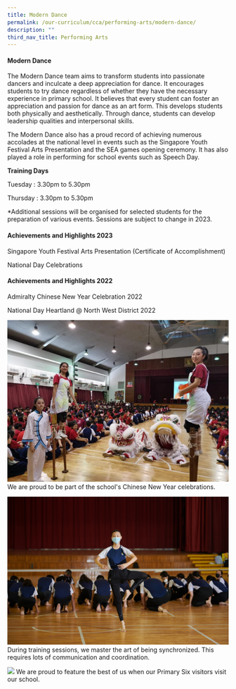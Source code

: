 ```yaml
---
title: Modern Dance
permalink: /our-curriculum/cca/performing-arts/modern-dance/
description: ""
third_nav_title: Performing Arts
---
```

#### Modern Dance

The Modern Dance team aims to transform students into passionate dancers and inculcate a deep appreciation for dance. It encourages students to try dance regardless of whether they have the necessary experience in primary school. It believes that every student can foster an appreciation and passion for dance as an art form. This develops students both physically and aesthetically. Through dance, students can develop leadership qualities and interpersonal skills.

The Modern Dance also has a proud record of achieving numerous accolades at the national level in events such as the Singapore Youth Festival Arts Presentation and the SEA games opening ceremony. It has also played a role in performing for school events such as Speech Day.

**Training Days**

Tuesday : 3.30pm to 5.30pm

Thursday : 3.30pm to 5.30pm

\*Additional sessions will be organised for selected students for the preparation of various events. Sessions are subject to change in 2023.

#### Achievements and Highlights 2023

Singapore Youth Festival Arts Presentation (Certificate of Accomplishment)

National Day Celebrations

#### Achievements and Highlights 2022

Admiralty Chinese New Year Celebration 2022

National Day Heartland @ North West District 2022

![](/images/CCAs/Modern%20Dance/Capture.png)
We are proud to be part of the school's Chinese New Year celebrations.

![](/images/CCAs/Modern%20Dance/WGS_074.jpg)
During training sessions, we master the art of being synchronized. This requires lots of communication and coordination.

![](/images/CCAs/Modern%20Dance/20221027_134034AB1.jpg)
We are proud to feature the best of us when our Primary Six visitors visit our school.